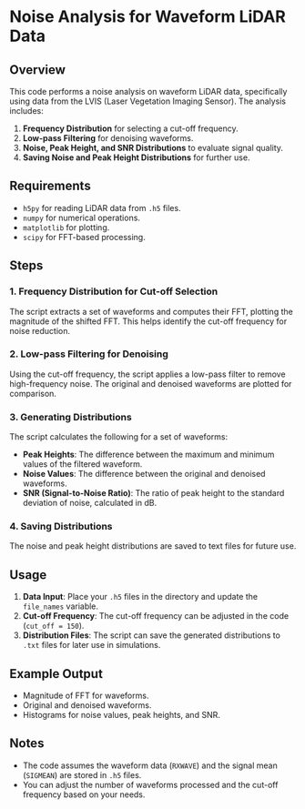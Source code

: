 # Noise Analysis for Waveform LiDAR Data

## Overview

This code performs a noise analysis on waveform LiDAR data, specifically using data from the LVIS (Laser Vegetation Imaging Sensor). The analysis includes:

1. **Frequency Distribution** for selecting a cut-off frequency.
2. **Low-pass Filtering** for denoising waveforms.
3. **Noise, Peak Height, and SNR Distributions** to evaluate signal quality.
4. **Saving Noise and Peak Height Distributions** for further use.

## Requirements

- `h5py` for reading LiDAR data from `.h5` files.
- `numpy` for numerical operations.
- `matplotlib` for plotting.
- `scipy` for FFT-based processing.

## Steps

### 1. Frequency Distribution for Cut-off Selection

The script extracts a set of waveforms and computes their FFT, plotting the magnitude of the shifted FFT. This helps identify the cut-off frequency for noise reduction.

### 2. Low-pass Filtering for Denoising

Using the cut-off frequency, the script applies a low-pass filter to remove high-frequency noise. The original and denoised waveforms are plotted for comparison.

### 3. Generating Distributions

The script calculates the following for a set of waveforms:

- **Peak Heights**: The difference between the maximum and minimum values of the filtered waveform.
- **Noise Values**: The difference between the original and denoised waveforms.
- **SNR (Signal-to-Noise Ratio)**: The ratio of peak height to the standard deviation of noise, calculated in dB.

### 4. Saving Distributions

The noise and peak height distributions are saved to text files for future use.

## Usage

1. **Data Input**: Place your `.h5` files in the directory and update the `file_names` variable.
2. **Cut-off Frequency**: The cut-off frequency can be adjusted in the code (`cut_off = 150`).
3. **Distribution Files**: The script can save the generated distributions to `.txt` files for later use in simulations.

## Example Output

- Magnitude of FFT for waveforms.
- Original and denoised waveforms.
- Histograms for noise values, peak heights, and SNR.

## Notes

- The code assumes the waveform data (`RXWAVE`) and the signal mean (`SIGMEAN`) are stored in `.h5` files.
- You can adjust the number of waveforms processed and the cut-off frequency based on your needs.

